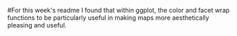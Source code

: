 #For this week's readme I found that within ggplot, the color and facet wrap functions to be particularly useful in making maps more aesthetically pleasing and useful.
